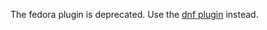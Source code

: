 The fedora plugin is deprecated. Use the [dnf plugin](https://github.com/ThoTrung/ohmyzsh/tree/master/plugins/dnf) instead.
